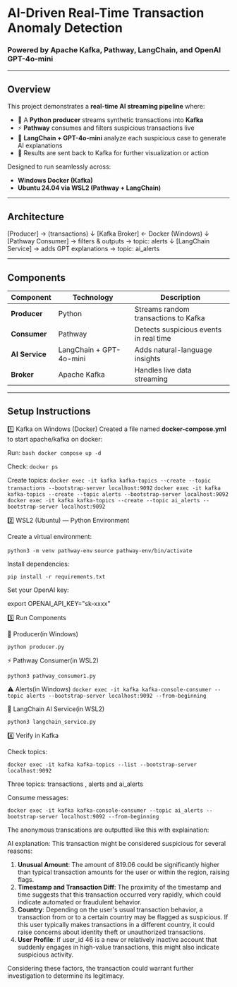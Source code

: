 # AI-Driven Real-Time Transaction Anomaly Detection  
### Powered by Apache Kafka, Pathway, LangChain, and OpenAI GPT-4o-mini

---

## Overview
This project demonstrates a **real-time AI streaming pipeline** where:
- 🧾 A **Python producer** streams synthetic transactions into **Kafka**
- ⚡ **Pathway** consumes and filters suspicious transactions live
- 🧠 **LangChain + GPT-4o-mini** analyze each suspicious case to generate AI explanations
- 📡 Results are sent back to Kafka for further visualization or action

Designed to run seamlessly across:
- **Windows Docker (Kafka)**
- **Ubuntu 24.04 via WSL2 (Pathway + LangChain)**

---

## Architecture
[Producer] → (transactions)
↓
[Kafka Broker] ← Docker (Windows)
↓
[Pathway Consumer] → filters & outputs → topic: alerts
↓
[LangChain Service] → adds GPT explanations → topic: ai_alerts


---

## Components

|    Component      |     Technology            |                Description                       |
|-------------------|---------------------------|--------------------------------------------------|
| **Producer**      | Python                    | Streams random transactions to Kafka             |
| **Consumer**      | Pathway                   | Detects suspicious events in real time           |
| **AI Service**    | LangChain + GPT-4o-mini   | Adds natural-language insights                   |
| **Broker**        | Apache Kafka              | Handles live data streaming                      |


---

## Setup Instructions

1️⃣ Kafka on Windows (Docker)
Created a file named **docker-compose.yml** to start apache/kafka on docker:

Run: 
  ```bash docker compose up -d```

Check: 
  ```docker ps```

Create topics:
  ```docker exec -it kafka kafka-topics --create --topic transactions --bootstrap-server localhost:9092```
  ```docker exec -it kafka kafka-topics --create --topic alerts --bootstrap-server localhost:9092```
  ```docker exec -it kafka kafka-topics --create --topic ai_alerts --bootstrap-server localhost:9092```



2️⃣ WSL2 (Ubuntu) — Python Environment

Create a virtual environment:

  ```python3 -m venv pathway-env```
  ```source pathway-env/bin/activate```

Install dependencies:

  ```pip install -r requirements.txt```

Set your OpenAI key:

  export OPENAI_API_KEY="sk-xxxx"

3️⃣ Run Components

🧾 Producer(in Windows)

  ```python producer.py```

⚡ Pathway Consumer(in WSL2)

  ```python3 pathway_consumer1.py```

 ⚠ Alerts(in Windows)
  ```docker exec -it kafka kafka-console-consumer --topic alerts --bootstrap-server localhost:9092 --from-beginning```

🧠 LangChain AI Service(in WSL2)

  ```python3 langchain_service.py```


4️⃣ Verify in Kafka

Check topics:

  ```docker exec -it kafka kafka-topics --list --bootstrap-server localhost:9092```

  Three topics: transactions , alerts and ai_alerts

Consume messages:

  ```docker exec -it kafka kafka-console-consumer --topic ai_alerts --bootstrap-server localhost:9092 --from-beginning```


The anonymous transcations are outputted like this with explaination: 

AI explanation: This transaction might be considered suspicious for several reasons:
1. **Unusual Amount**: The amount of 819.06 could be significantly higher than typical transaction amounts for the user or within the region, raising flags.
2. **Timestamp and Transaction Diff**: The proximity of the timestamp and time suggests that this transaction occurred very rapidly, which could indicate automated or fraudulent behavior.
3. **Country**: Depending on the user's usual transaction behavior, a transaction from or to a certain country may be flagged as suspicious. If this user typically makes transactions in a different country, it could raise concerns about identity theft or unauthorized transactions.
4. **User Profile**: If user_id 46 is a new or relatively inactive account that suddenly engages in high-value transactions, this might also indicate suspicious activity.

Considering these factors, the transaction could warrant further investigation to determine its legitimacy.
